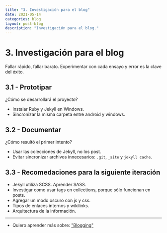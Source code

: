 ```yaml
---
title: "3. Investigación para el blog"
date: 2021-05-14
categories: blog
layout: post-blog
description: "Investigación para el blog."
---
```


# 3. Investigación para el blog
Fallar rápido, fallar barato. Experimentar con cada ensayo y error es la clave del éxito.

## 3.1 - Prototipar
¿Cómo se desarrollará el proyecto?
- Instalar Ruby y Jekyll en Windows.
- Sincronizar la misma carpeta entre android y windows.

## 3.2 - Documentar
¿Cómo resultó el primer intento?
- Usar las colecciones de Jekyll, no los post.
- Evitar sincronizar archivos innecesarios: `.git`, `_site` y `jekyll cache`.

## 3.3 - Recomedaciones para la siguiente iteración
- Jekyll utiliza SCSS. Aprender SASS.
- Investigar como usar tags en collections, porque sólo funcionan en posts.
- Agregar un modo oscuro con js y css.
- Tipos de enlaces internos y wikilinks.
- Arquitectura de la información.

***

- Quiero aprender más sobre: ["Blogging"](../00/blog)
